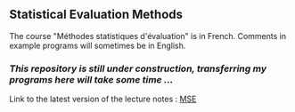 ## Statistical Evaluation Methods

The course "Méthodes statistiques d'évaluation" is in French. Comments in example programs will sometimes be in English.

### *This repository is still under construction, transferring my programs here will take some time ...*

Link to the latest version of the lecture notes : [MSE](http://evens-salies.com/2024_MSE.pdf)
